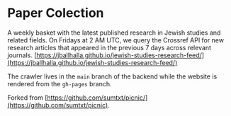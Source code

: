 # Paper Colection

A weekly basket with the latest published research in Jewish studies and related fields. On Fridays at 2 AM UTC, we query the Crossref API for new research articles that appeared in the previous 7 days across relevant journals. [https://jballhalla.github.io/jewish-studies-research-feed/](https://jballhalla.github.io/jewish-studies-research-feed/)

The crawler lives in the `main` branch of the backend while the website is rendered from the `gh-pages` branch.

Forked from [https://github.com/sumtxt/picnic/](https://github.com/sumtxt/picnic).
